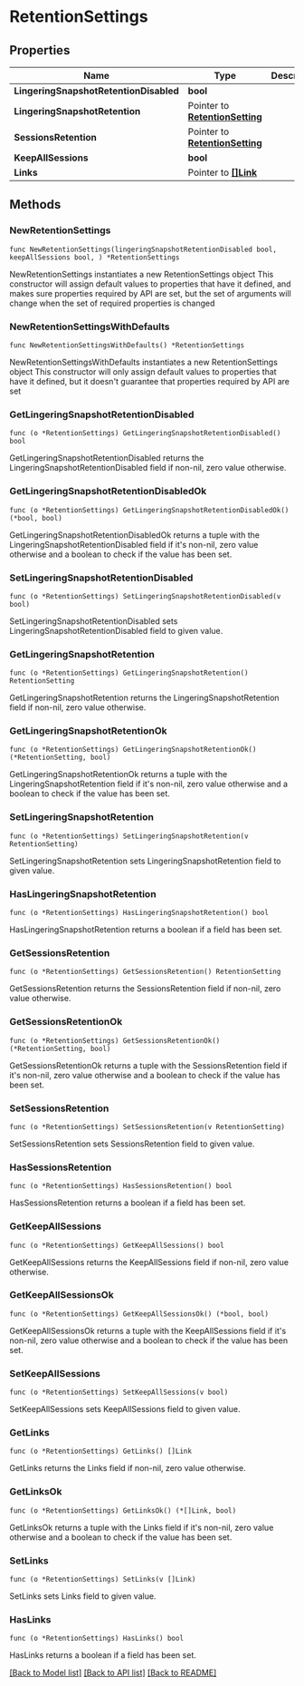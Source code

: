 # RetentionSettings

## Properties

Name | Type | Description | Notes
------------ | ------------- | ------------- | -------------
**LingeringSnapshotRetentionDisabled** | **bool** |  | 
**LingeringSnapshotRetention** | Pointer to [**RetentionSetting**](RetentionSetting.md) |  | [optional] 
**SessionsRetention** | Pointer to [**RetentionSetting**](RetentionSetting.md) |  | [optional] 
**KeepAllSessions** | **bool** |  | 
**Links** | Pointer to [**[]Link**](Link.md) |  | [optional] 

## Methods

### NewRetentionSettings

`func NewRetentionSettings(lingeringSnapshotRetentionDisabled bool, keepAllSessions bool, ) *RetentionSettings`

NewRetentionSettings instantiates a new RetentionSettings object
This constructor will assign default values to properties that have it defined,
and makes sure properties required by API are set, but the set of arguments
will change when the set of required properties is changed

### NewRetentionSettingsWithDefaults

`func NewRetentionSettingsWithDefaults() *RetentionSettings`

NewRetentionSettingsWithDefaults instantiates a new RetentionSettings object
This constructor will only assign default values to properties that have it defined,
but it doesn't guarantee that properties required by API are set

### GetLingeringSnapshotRetentionDisabled

`func (o *RetentionSettings) GetLingeringSnapshotRetentionDisabled() bool`

GetLingeringSnapshotRetentionDisabled returns the LingeringSnapshotRetentionDisabled field if non-nil, zero value otherwise.

### GetLingeringSnapshotRetentionDisabledOk

`func (o *RetentionSettings) GetLingeringSnapshotRetentionDisabledOk() (*bool, bool)`

GetLingeringSnapshotRetentionDisabledOk returns a tuple with the LingeringSnapshotRetentionDisabled field if it's non-nil, zero value otherwise
and a boolean to check if the value has been set.

### SetLingeringSnapshotRetentionDisabled

`func (o *RetentionSettings) SetLingeringSnapshotRetentionDisabled(v bool)`

SetLingeringSnapshotRetentionDisabled sets LingeringSnapshotRetentionDisabled field to given value.


### GetLingeringSnapshotRetention

`func (o *RetentionSettings) GetLingeringSnapshotRetention() RetentionSetting`

GetLingeringSnapshotRetention returns the LingeringSnapshotRetention field if non-nil, zero value otherwise.

### GetLingeringSnapshotRetentionOk

`func (o *RetentionSettings) GetLingeringSnapshotRetentionOk() (*RetentionSetting, bool)`

GetLingeringSnapshotRetentionOk returns a tuple with the LingeringSnapshotRetention field if it's non-nil, zero value otherwise
and a boolean to check if the value has been set.

### SetLingeringSnapshotRetention

`func (o *RetentionSettings) SetLingeringSnapshotRetention(v RetentionSetting)`

SetLingeringSnapshotRetention sets LingeringSnapshotRetention field to given value.

### HasLingeringSnapshotRetention

`func (o *RetentionSettings) HasLingeringSnapshotRetention() bool`

HasLingeringSnapshotRetention returns a boolean if a field has been set.

### GetSessionsRetention

`func (o *RetentionSettings) GetSessionsRetention() RetentionSetting`

GetSessionsRetention returns the SessionsRetention field if non-nil, zero value otherwise.

### GetSessionsRetentionOk

`func (o *RetentionSettings) GetSessionsRetentionOk() (*RetentionSetting, bool)`

GetSessionsRetentionOk returns a tuple with the SessionsRetention field if it's non-nil, zero value otherwise
and a boolean to check if the value has been set.

### SetSessionsRetention

`func (o *RetentionSettings) SetSessionsRetention(v RetentionSetting)`

SetSessionsRetention sets SessionsRetention field to given value.

### HasSessionsRetention

`func (o *RetentionSettings) HasSessionsRetention() bool`

HasSessionsRetention returns a boolean if a field has been set.

### GetKeepAllSessions

`func (o *RetentionSettings) GetKeepAllSessions() bool`

GetKeepAllSessions returns the KeepAllSessions field if non-nil, zero value otherwise.

### GetKeepAllSessionsOk

`func (o *RetentionSettings) GetKeepAllSessionsOk() (*bool, bool)`

GetKeepAllSessionsOk returns a tuple with the KeepAllSessions field if it's non-nil, zero value otherwise
and a boolean to check if the value has been set.

### SetKeepAllSessions

`func (o *RetentionSettings) SetKeepAllSessions(v bool)`

SetKeepAllSessions sets KeepAllSessions field to given value.


### GetLinks

`func (o *RetentionSettings) GetLinks() []Link`

GetLinks returns the Links field if non-nil, zero value otherwise.

### GetLinksOk

`func (o *RetentionSettings) GetLinksOk() (*[]Link, bool)`

GetLinksOk returns a tuple with the Links field if it's non-nil, zero value otherwise
and a boolean to check if the value has been set.

### SetLinks

`func (o *RetentionSettings) SetLinks(v []Link)`

SetLinks sets Links field to given value.

### HasLinks

`func (o *RetentionSettings) HasLinks() bool`

HasLinks returns a boolean if a field has been set.


[[Back to Model list]](../README.md#documentation-for-models) [[Back to API list]](../README.md#documentation-for-api-endpoints) [[Back to README]](../README.md)


